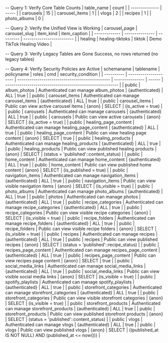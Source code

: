 -- Query 1: Verify Core Table Counts
| table_name     | count |
| -------------- | ----- |
| carousels      | 15    |
| carousel_items | 1     |
| vlogs          | 2     |
| recipes        | 1     |
| photo_albums   | 0     |

-- Query 2: Verify the Unified View is Working
| carousel_page | carousel_slug   | item_kind | item_caption              |
| ------------- | --------------- | --------- | ------------------------- |
| healing       | healing-tiktoks | tiktok    | Demo TikTok Healing Video |

-- Query 3: Verify Legacy Tables are Gone
Success, no rows returned (no legacy tables)

-- Query 4: Verify Security Policies are Active
| schemaname | tablename             | policyname                                     | roles           | cmd    | security_condition                                       |
| ---------- | --------------------- | ---------------------------------------------- | --------------- | ------ | -------------------------------------------------------- |
| public     | album_photos          | Authenticated can manage album_photos          | {authenticated} | ALL    | true                                                     |
| public     | carousel_items        | Authenticated can manage carousel_items        | {authenticated} | ALL    | true                                                     |
| public     | carousel_items        | Public can view active carousel items          | {anon}          | SELECT | (is_active = true)                                       |
| public     | carousels             | Authenticated can manage carousels             | {authenticated} | ALL    | true                                                     |
| public     | carousels             | Public can view active carousels               | {anon}          | SELECT | (is_active = true)                                       |
| public     | healing_page_content  | Authenticated can manage healing_page_content  | {authenticated} | ALL    | true                                                     |
| public     | healing_page_content  | Public can view healing page content           | {anon}          | SELECT | true                                                     |
| public     | healing_products      | Authenticated can manage healing_products      | {authenticated} | ALL    | true                                                     |
| public     | healing_products      | Public can view published healing products     | {anon}          | SELECT | (status = 'published'::content_status)                   |
| public     | home_content          | Authenticated can manage home_content          | {authenticated} | ALL    | true                                                     |
| public     | home_content          | Public can view published home content         | {anon}          | SELECT | (is_published = true)                                    |
| public     | navigation_items      | Authenticated can manage navigation_items      | {authenticated} | ALL    | true                                                     |
| public     | navigation_items      | Public can view visible navigation items       | {anon}          | SELECT | (is_visible = true)                                      |
| public     | photo_albums          | Authenticated can manage photo_albums          | {authenticated} | ALL    | true                                                     |
| public     | photos                | Authenticated can manage photos                | {authenticated} | ALL    | true                                                     |
| public     | recipe_categories     | Authenticated can manage recipe_categories     | {authenticated} | ALL    | true                                                     |
| public     | recipe_categories     | Public can view visible recipe categories      | {anon}          | SELECT | (is_visible = true)                                      |
| public     | recipe_folders        | Authenticated can manage recipe_folders        | {authenticated} | ALL    | true                                                     |
| public     | recipe_folders        | Public can view visible recipe folders         | {anon}          | SELECT | (is_visible = true)                                      |
| public     | recipes               | Authenticated can manage recipes               | {authenticated} | ALL    | true                                                     |
| public     | recipes               | Public can view published recipes              | {anon}          | SELECT | (status = 'published'::recipe_status)                    |
| public     | recipes_page_content  | Authenticated can manage recipes_page_content  | {authenticated} | ALL    | true                                                     |
| public     | recipes_page_content  | Public can view recipes page content           | {anon}          | SELECT | true                                                     |
| public     | social_media_links    | Authenticated can manage social_media_links    | {authenticated} | ALL    | true                                                     |
| public     | social_media_links    | Public can view visible social media links     | {anon}          | SELECT | (is_visible = true)                                      |
| public     | spotify_playlists     | Authenticated can manage spotify_playlists     | {authenticated} | ALL    | true                                                     |
| public     | storefront_categories | Authenticated can manage storefront_categories | {authenticated} | ALL    | true                                                     |
| public     | storefront_categories | Public can view visible storefront categories  | {anon}          | SELECT | (is_visible = true)                                      |
| public     | storefront_products   | Authenticated can manage storefront_products   | {authenticated} | ALL    | true                                                     |
| public     | storefront_products   | Public can view published storefront products  | {anon}          | SELECT | (status = 'published'::content_status)                   |
| public     | vlogs                 | Authenticated can manage vlogs                 | {authenticated} | ALL    | true                                                     |
| public     | vlogs                 | Public can view published vlogs                | {anon}          | SELECT | ((published_at IS NOT NULL) AND (published_at <= now())) |